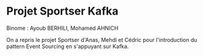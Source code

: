 # Projet Sportser Kafka 

Binome : Ayoub BERHILI, Mohamed AHNICH

On a repris le projet Sportser d'Anas, Mehdi et Cédric pour l'introduction du pattern Event Sourcing en s'appuyant sur 
Kafka. 


